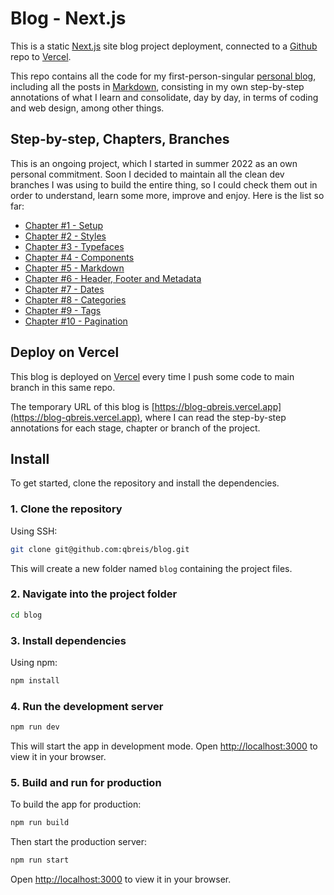 # Blog - Next.js

This is a static [Next.js](https://nextjs.org/) site blog project deployment, connected to a [Github](https://github.com/) repo to [Vercel](https://vercel.com/).

This repo contains all the code for my first-person-singular [personal blog](https://blog-qbreis.vercel.app), including all the posts in [Markdown](https://www.markdownguide.org/), consisting in my own step-by-step annotations of what I learn and consolidate, day by day, in terms of coding and web design, among other things.

## Step-by-step, Chapters, Branches

This is an ongoing project, which I started in summer 2022 as an own personal commitment. Soon I decided to maintain all the clean dev branches I was using to build the entire thing, so I could check them out in order to understand, learn some more, improve and enjoy. Here is the list so far:

- [Chapter #1 - Setup](https://github.com/qbreis/blog/tree/dev-chapter-1-setup)
- [Chapter #2 - Styles](https://github.com/qbreis/blog/tree/dev-chapter-2-styles)
- [Chapter #3 - Typefaces](https://github.com/qbreis/blog/tree/dev-chapter-3-typefaces)
- [Chapter #4 - Components](https://github.com/qbreis/blog/tree/dev-chapter-4-components)
- [Chapter #5 - Markdown](https://github.com/qbreis/blog/tree/dev-chapter-5-markdown)
- [Chapter #6 - Header, Footer and Metadata](https://github.com/qbreis/blog/tree/dev-chapter-6-header-and-footer)
- [Chapter #7 - Dates](https://github.com/qbreis/blog/tree/dev-chapter-7-dates)
- [Chapter #8 - Categories](https://github.com/qbreis/blog/tree/dev-chapter-8-categories)
- [Chapter #9 - Tags](https://github.com/qbreis/blog/tree/dev-chapter-9-tags)
- [Chapter #10 - Pagination](https://github.com/qbreis/blog/tree/dev-chapter-10-pagination)

## Deploy on Vercel

This blog is deployed on [Vercel](https://vercel.com/) every time I push some code to main branch in this same repo.

The temporary URL of this blog is [https://blog-qbreis.vercel.app](https://blog-qbreis.vercel.app), where I can read the step-by-step annotations for each stage, chapter or branch of the project.

## Install

To get started, clone the repository and install the dependencies.

### 1. Clone the repository

Using SSH:

```bash
git clone git@github.com:qbreis/blog.git
```

This will create a new folder named `blog` containing the project files.

### 2. Navigate into the project folder

```bash
cd blog
```

### 3. Install dependencies

Using npm:

```bash
npm install
```

### 4. Run the development server

```bash
npm run dev
```

This will start the app in development mode. Open [http://localhost:3000](http://localhost:3000) to view it in your browser.

### 5. Build and run for production

To build the app for production:

```bash
npm run build
```

Then start the production server:

```bash
npm run start
```

Open [http://localhost:3000](http://localhost:3000) to view it in your browser.
